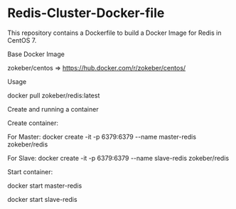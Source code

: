 # Redis-Cluster-Docker-file

This repository contains a Dockerfile to build a Docker Image for Redis in CentOS 7.

Base Docker Image

zokeber/centos  => https://hub.docker.com/r/zokeber/centos/

Usage

docker pull zokeber/redis:latest

Create and running a container

Create container:

For Master:
docker create -it -p 6379:6379 --name master-redis zokeber/redis

For Slave:
docker create -it -p 6379:6379 --name slave-redis zokeber/redis

Start container:

docker start master-redis

docker start slave-redis






